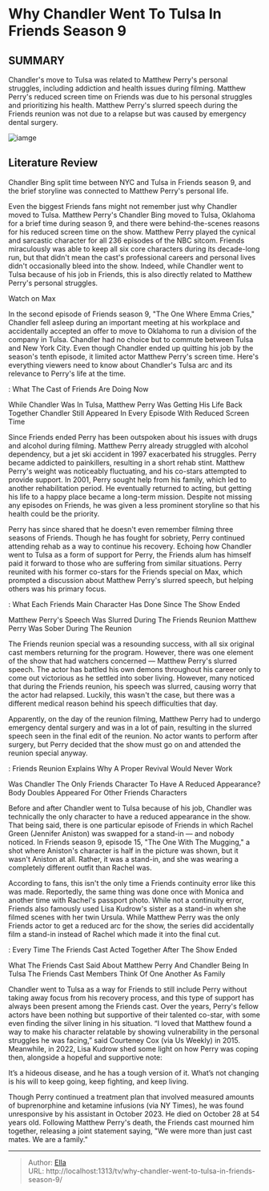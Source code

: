 # Why Chandler Went To Tulsa In Friends Season 9


## SUMMARY 



  Chandler&#39;s move to Tulsa was related to Matthew Perry&#39;s personal struggles, including addiction and health issues during filming.   Matthew Perry&#39;s reduced screen time on Friends was due to his personal struggles and prioritizing his health.   Matthew Perry&#39;s slurred speech during the Friends reunion was not due to a relapse but was caused by emergency dental surgery.  

![iamge](https://static1.srcdn.com/wordpress/wp-content/uploads/2023/11/1-90.jpg)

## Literature Review
Chandler Bing split time between NYC and Tulsa in Friends season 9, and the brief storyline was connected to Matthew Perry&#39;s personal life.




Even the biggest Friends fans might not remember just why Chandler moved to Tulsa. Matthew Perry&#39;s Chandler Bing moved to Tulsa, Oklahoma for a brief time during season 9, and there were behind-the-scenes reasons for his reduced screen time on the show. Matthew Perry played the cynical and sarcastic character for all 236 episodes of the NBC sitcom. Friends miraculously was able to keep all six core characters during its decade-long run, but that didn&#39;t mean the cast&#39;s professional careers and personal lives didn&#39;t occasionally bleed into the show. Indeed, while Chandler went to Tulsa because of his job in Friends, this is also directly related to Matthew Perry&#39;s personal struggles.




Watch on Max

In the second episode of Friends season 9, &#34;The One Where Emma Cries,&#34; Chandler fell asleep during an important meeting at his workplace and accidentally accepted an offer to move to Oklahoma to run a division of the company in Tulsa. Chandler had no choice but to commute between Tulsa and New York City. Even though Chandler ended up quitting his job by the season&#39;s tenth episode, it limited actor Matthew Perry&#39;s screen time. Here&#39;s everything viewers need to know about Chandler&#39;s Tulsa arc and its relevance to Perry&#39;s life at the time.

 : What The Cast of Friends Are Doing Now


 While Chandler Was In Tulsa, Matthew Perry Was Getting His Life Back Together 
Chandler Still Appeared In Every Episode With Reduced Screen Time
          

Since Friends ended Perry has been outspoken about his issues with drugs and alcohol during filming. Matthew Perry already struggled with alcohol dependency, but a jet ski accident in 1997 exacerbated his struggles. Perry became addicted to painkillers, resulting in a short rehab stint. Matthew Perry&#39;s weight was noticeably fluctuating, and his co-stars attempted to provide support. In 2001, Perry sought help from his family, which led to another rehabilitation period. He eventually returned to acting, but getting his life to a happy place became a long-term mission. Despite not missing any episodes on Friends, he was given a less prominent storyline so that his health could be the priority.





 

Perry has since shared that he doesn&#39;t even remember filming three seasons of Friends. Though he has fought for sobriety, Perry continued attending rehab as a way to continue his recovery. Echoing how Chandler went to Tulsa as a form of support for Perry, the Friends alum has himself paid it forward to those who are suffering from similar situations. Perry reunited with his former co-stars for the Friends special on Max, which prompted a discussion about Matthew Perry&#39;s slurred speech, but helping others was his primary focus.

 : What Each Friends Main Character Has Done Since The Show Ended



 Matthew Perry&#39;s Speech Was Slurred During The Friends Reunion 
Matthew Perry Was Sober During The Reunion
          




The Friends reunion special was a resounding success, with all six original cast members returning for the program. However, there was one element of the show that had watchers concerned — Matthew Perry&#39;s slurred speech. The actor has battled his own demons throughout his career only to come out victorious as he settled into sober living. However, many noticed that during the Friends reunion, his speech was slurred, causing worry that the actor had relapsed. Luckily, this wasn&#39;t the case, but there was a different medical reason behind his speech difficulties that day.

Apparently, on the day of the reunion filming, Matthew Perry had to undergo emergency dental surgery and was in a lot of pain, resulting in the slurred speech seen in the final edit of the reunion. No actor wants to perform after surgery, but Perry decided that the show must go on and attended the reunion special anyway.

 : Friends Reunion Explains Why A Proper Revival Would Never Work



 Was Chandler The Only Friends Character To Have A Reduced Appearance? 
Body Doubles Appeared For Other Friends Characters
         




Before and after Chandler went to Tulsa because of his job, Chandler was technically the only character to have a reduced appearance in the show. That being said, there is one particular episode of Friends in which Rachel Green (Jennifer Aniston) was swapped for a stand-in — and nobody noticed. In Friends season 9, episode 15, &#34;The One With The Mugging,&#34; a shot where Aniston&#39;s character is half in the picture was shown, but it wasn&#39;t Aniston at all. Rather, it was a stand-in, and she was wearing a completely different outfit than Rachel was.

According to fans, this isn&#39;t the only time a Friends continuity error like this was made. Reportedly, the same thing was done once with Monica and another time with Rachel&#39;s passport photo. While not a continuity error, Friends also famously used Lisa Kudrow&#39;s sister as a stand-in when she filmed scenes with her twin Ursula. While Matthew Perry was the only Friends actor to get a reduced arc for the show, the series did accidentally film a stand-in instead of Rachel which made it into the final cut.




 : Every Time The Friends Cast Acted Together After The Show Ended



 What The Friends Cast Said About Matthew Perry And Chandler Being In Tulsa 
The Friends Cast Members Think Of One Another As Family
          

Chandler went to Tulsa as a way for Friends to still include Perry without taking away focus from his recovery process, and this type of support has always been present among the Friends cast. Over the years, Perry&#39;s fellow actors have been nothing but supportive of their talented co-star, with some even finding the silver lining in his situation. “I loved that Matthew found a way to make his character relatable by showing vulnerability in the personal struggles he was facing,” said Courteney Cox (via Us Weekly) in 2015. Meanwhile, in 2022, Lisa Kudrow shed some light on how Perry was coping then, alongside a hopeful and supportive note:



It’s a hideous disease, and he has a tough version of it. What’s not changing is his will to keep going, keep fighting, and keep living.







Though Perry continued a treatment plan that involved measured amounts of buprenorphine and ketamine infusions (via NY Times), he was found unresponsive by his assistant in October 2023. He died on October 28 at 54 years old. Following Matthew Perry&#39;s death, the Friends cast mourned him together, releasing a joint statement saying, &#34;We were more than just cast mates. We are a family.&#34;



---

> Author: [Ella](https://instagram.hk.cn/)  
> URL: http://localhost:1313/tv/why-chandler-went-to-tulsa-in-friends-season-9/  

